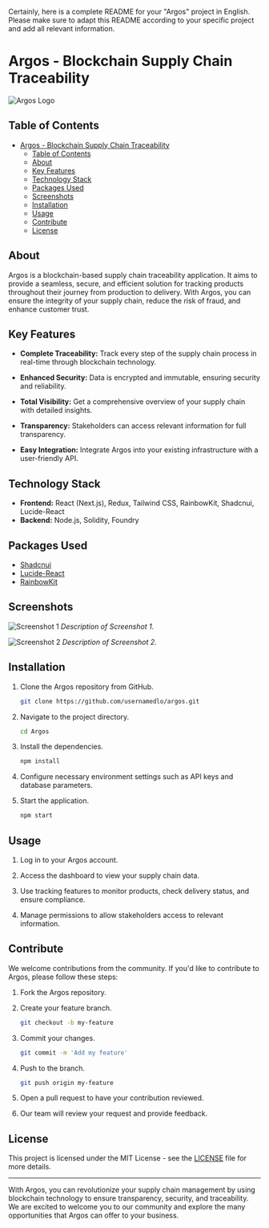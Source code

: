 Certainly, here is a complete README for your "Argos" project in English. Please make sure to adapt this README according to your specific project and add all relevant information.

# Argos - Blockchain Supply Chain Traceability

![Argos Logo](link_to_your_logo)

## Table of Contents

- [Argos - Blockchain Supply Chain Traceability](#argos---blockchain-supply-chain-traceability)
  - [Table of Contents](#table-of-contents)
  - [About](#about)
  - [Key Features](#key-features)
  - [Technology Stack](#technology-stack)
  - [Packages Used](#packages-used)
  - [Screenshots](#screenshots)
  - [Installation](#installation)
  - [Usage](#usage)
  - [Contribute](#contribute)
  - [License](#license)

## About

Argos is a blockchain-based supply chain traceability application. It aims to provide a seamless, secure, and efficient solution for tracking products throughout their journey from production to delivery. With Argos, you can ensure the integrity of your supply chain, reduce the risk of fraud, and enhance customer trust.

## Key Features

- **Complete Traceability:** Track every step of the supply chain process in real-time through blockchain technology.

- **Enhanced Security:** Data is encrypted and immutable, ensuring security and reliability.

- **Total Visibility:** Get a comprehensive overview of your supply chain with detailed insights.

- **Transparency:** Stakeholders can access relevant information for full transparency.

- **Easy Integration:** Integrate Argos into your existing infrastructure with a user-friendly API.

## Technology Stack

- **Frontend:** React (Next.js), Redux, Tailwind CSS, RainbowKit, Shadcnui, Lucide-React
- **Backend:** Node.js, Solidity, Foundry

## Packages Used

- [Shadcnui](https://ui.shadcn.com)
- [Lucide-React](https://lucide.dev)
- [RainbowKit](https://www.rainbowkit.com/fr)

## Screenshots

![Screenshot 1](link_to_screenshot1)
*Description of Screenshot 1.*

![Screenshot 2](link_to_screenshot2)
*Description of Screenshot 2.*

## Installation

1. Clone the Argos repository from GitHub.

   ```bash
   git clone https://github.com/usernamedlo/argos.git
   ```

2. Navigate to the project directory.

   ```bash
   cd Argos
   ```

3. Install the dependencies.

   ```bash
   npm install
   ```

4. Configure necessary environment settings such as API keys and database parameters.

5. Start the application.

   ```bash
   npm start
   ```

## Usage

1. Log in to your Argos account.

2. Access the dashboard to view your supply chain data.

3. Use tracking features to monitor products, check delivery status, and ensure compliance.

4. Manage permissions to allow stakeholders access to relevant information.

## Contribute

We welcome contributions from the community. If you'd like to contribute to Argos, please follow these steps:

1. Fork the Argos repository.

2. Create your feature branch.

   ```bash
   git checkout -b my-feature
   ```

3. Commit your changes.

   ```bash
   git commit -m 'Add my feature'
   ```

4. Push to the branch.

   ```bash
   git push origin my-feature
   ```

5. Open a pull request to have your contribution reviewed.

6. Our team will review your request and provide feedback.

## License

This project is licensed under the MIT License - see the [LICENSE](LICENSE) file for more details.

---

With Argos, you can revolutionize your supply chain management by using blockchain technology to ensure transparency, security, and traceability. We are excited to welcome you to our community and explore the many opportunities that Argos can offer to your business.
